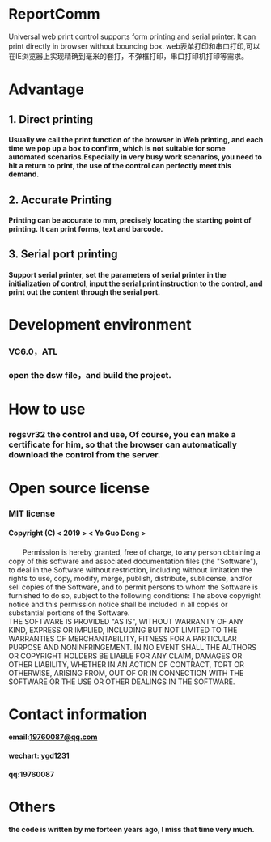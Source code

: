# ReportComm
Universal web print control supports form printing and serial printer. It can print directly in browser without bouncing box.
web表单打印和串口打印,可以在IE浏览器上实现精确到毫米的套打，不弹框打印，串口打印机打印等需求。

# Advantage
## 1. Direct printing
#### Usually we call the print function of the browser in Web printing, and each time we pop up a box to confirm, which is not suitable for some automated scenarios.Especially in very busy work scenarios, you need to hit a return to print, the use of the control can perfectly meet this demand.
## 2. Accurate Printing
#### Printing can be accurate to mm, precisely locating the starting point of printing. It can print forms, text and barcode.
## 3. Serial port printing
#### Support serial printer, set the parameters of serial printer in the initialization of control, input the serial print instruction to the control, and print out the content through the serial port.

# Development environment
### VC6.0，ATL
### open the dsw file，and build the project.

# How to use
### regsvr32 the control and use, Of course, you can make a certificate for him, so that the browser can automatically download the control from the server. 

# Open source license
### MIT license
#### Copyright (C) < 2019 > < Ye Guo Dong >

　　Permission is hereby granted, free of charge, to any person obtaining a copy of this software and associated documentation files (the "Software"), to deal in the Software without restriction, including without limitation the rights to use, copy, modify, merge, publish, distribute, sublicense, and/or sell copies of the Software, and to permit persons to whom the Software is furnished to do so, subject to the following conditions:
   The above copyright notice and this permission notice shall be included in all copies or substantial portions of the Software.   
   THE SOFTWARE IS PROVIDED "AS IS", WITHOUT WARRANTY OF ANY KIND, EXPRESS OR IMPLIED, INCLUDING BUT NOT LIMITED TO THE WARRANTIES OF MERCHANTABILITY, FITNESS FOR A PARTICULAR PURPOSE AND NONINFRINGEMENT. IN NO EVENT SHALL THE AUTHORS OR COPYRIGHT HOLDERS BE LIABLE FOR ANY CLAIM, DAMAGES OR OTHER LIABILITY, WHETHER IN AN ACTION OF CONTRACT, TORT OR OTHERWISE, ARISING FROM, OUT OF OR IN CONNECTION WITH THE SOFTWARE OR THE USE OR OTHER DEALINGS IN THE SOFTWARE.
   
# Contact information
#### email:19760087@qq.com
#### wechart: ygd1231
#### qq:19760087

# Others
#### the code is written by me forteen years ago, I miss that time very much.
